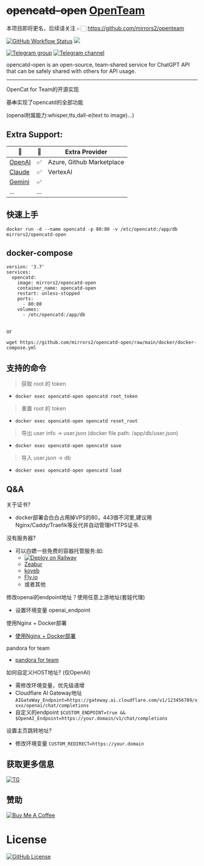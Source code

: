# ~~opencatd-open~~ [OpenTeam](https://github.com/mirrors2/opencatd-open)

 本项目即将更名，后续请关注 👉🏻 https://github.com/mirrors2/openteam


<a title="Docker Image CI" target="_blank" href="https://github.com/mirrors2/opencatd-open/actions"><img alt="GitHub Workflow Status" src="https://img.shields.io/github/actions/workflow/status/mirrors2/opencatd-open/ci.yaml?label=Actions&logo=github&style=flat-square"></a>
<a title="Docker Pulls" target="_blank" href="https://hub.docker.com/r/mirrors2/opencatd-open"><img src="https://img.shields.io/docker/pulls/mirrors2/opencatd-open.svg?logo=docker&label=docker&style=flat-square"></a>

[![Telegram group](https://img.shields.io/badge/dynamic/json?url=https%3A%2F%2Fapi.swo.moe%2Fstats%2Ftelegram%2FOpenTeamChat&query=count&color=2CA5E0&label=Telegram%20Group&logo=telegram&cacheSeconds=3600&style=flat-square)](https://t.me/OpenTeamChat) [![Telegram channel](https://img.shields.io/badge/dynamic/json?url=https%3A%2F%2Fapi.swo.moe%2Fstats%2Ftelegram%2FOpenTeamLLM&query=count&color=2CA5E0&label=Telegram%20Channel&logo=telegram&cacheSeconds=3600&style=flat-square)](https://t.me/OpenTeamLLM) 

opencatd-open is an open-source, team-shared service for ChatGPT API that can be safely shared with others for API usage.

---
OpenCat for Team的开源实现

~~基本~~实现了opencatd的全部功能

(openai附属能力:whisper,tts,dall-e(text to image)...)

## Extra Support:

| 🎯 | 🚧 |Extra Provider|
| --- | --- | --- |
|[OpenAI](./doc/azure.md) | ✅|Azure, Github Marketplace|
|[Claude](./doc/azure.md) | ✅|VertexAI|
|[Gemini](./doc/gemini.md) | ✅||
| ... | ... |



## 快速上手
```
docker run -d --name opencatd -p 80:80 -v /etc/opencatd:/app/db mirrors2/opencatd-open
```
## docker-compose

```
version: '3.7'
services: 
  opencatd:
    image: mirrors2/opencatd-open
    container_name: opencatd-open 
    restart: unless-stopped
    ports:
      - 80:80
    volumes:
      - /etc/opencatd:/app/db
    
```
or

```
wget https://github.com/mirrors2/opencatd-open/raw/main/docker/docker-compose.yml
```
## 支持的命令
>获取 root 的 token 
  - `docker exec opencatd-open opencatd root_token` 

>重置 root 的 token 
  - `docker exec opencatd-open opencatd reset_root` 

>导出 user info -> user.json (docker file path: /app/db/user.json)
  - `docker exec opencatd-open opencatd save`   

>导入 user.json -> db 
  - `docker exec opencatd-open opencatd load` 

## Q&A
关于证书?
- docker部署会白白占用掉VPS的80，443很不河里,建议用Nginx/Caddy/Traefik等反代并自动管理HTTPS证书.

没有服务器?  
- 可以白嫖一些免费的容器托管服务:如:
  - [![Deploy on Railway](https://railway.app/button.svg)](https://railway.app/template/ppAoCV?referralCode=TW5RNa)
  - [Zeabur](https://zeabur.com/zh-CN)
  - [koyeb](https://koyeb.io/) 
  - [Fly.io](https://fly.io/)
  - 或者其他

修改openai的endpoint地址？使用任意上游地址(套娃代理)
  - 设置环境变量 openai_endpoint

使用Nginx + Docker部署
  - [使用Nginx + Docker部署](./doc/deploy.md)
  
pandora for team
  - [pandora for team](./doc/pandora.md)

如何自定义HOST地址? (仅OpenAI)
  - 需修改环境变量，优先级递增
  - Cloudflare AI Gateway地址 `AIGateWay_Endpoint=https://gateway.ai.cloudflare.com/v1/123456789/xxxx/openai/chat/completions`
  - 自定义的endpoint `$CUSTOM_ENDPOINT=true &&  $OpenAI_Endpoint=https://your.domain/v1/chat/completions`
  
设置主页跳转地址?
  - 修改环境变量 `CUSTOM_REDIRECT=https://your.domain`
## 获取更多信息
[![TG](https://telegram.org/img/favicon.ico)](https://t.me/OpenTeamLLM)

## 赞助
[![Buy Me A Coffee](https://img.shields.io/badge/Buy%20Me%20A%20Coffee-FFDD55?style=flat-square&logo=buy-me-a-coffee&logoColor=black)](https://www.buymeacoffee.com/littlecjun)

# License

[![GitHub License](https://img.shields.io/github/license/mirrors2/opencatd-open.svg?logo=github&style=flat-square)](https://github.com/mirrors2/opencatd-open/blob/main/License)
